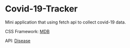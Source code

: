 # Covid-19-Tracker

Mini application that using fetch api to collect covid-19 data.

CSS Framework: [MDB](https://mdbootstrap.com/)

API: [Disease](https://disease.sh/)
